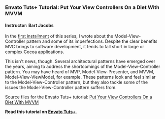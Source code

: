 ### Envato Tuts+ Tutorial: Put Your View Controllers On a Diet With MVVM

#### Instructor: Bart Jacobs

In the [first installment](https://code.tutsplus.com/tutorials/why-mvc-might-not-be-best-for-cocoa-apps--cms-29423) of this series, I wrote about the Model-View-Controller pattern and some of its imperfections. Despite the clear benefits MVC brings to software development, it tends to fall short in large or complex Cocoa applications.

This isn't news, though. Several architectural patterns have emerged over the years, aiming to address the shortcomings of the Model-View-Controller pattern. You may have heard of MVP, Model-View-Presenter, and MVVM, Model-View-ViewModel, for example. These patterns look and feel similar to the Model-View-Controller pattern, but they also tackle some of the issues the Model-View-Controller pattern suffers from.

Source files for the Envato Tuts+ tutorial: [Put Your View Controllers On a Diet With MVVM](http://code.tutsplus.com/tutorials/put-your-view-controllers-on-a-diet-with-mvvm--cms-29473)

**Read this tutorial on [Envato Tuts+](https://code.tutsplus.com)**.
